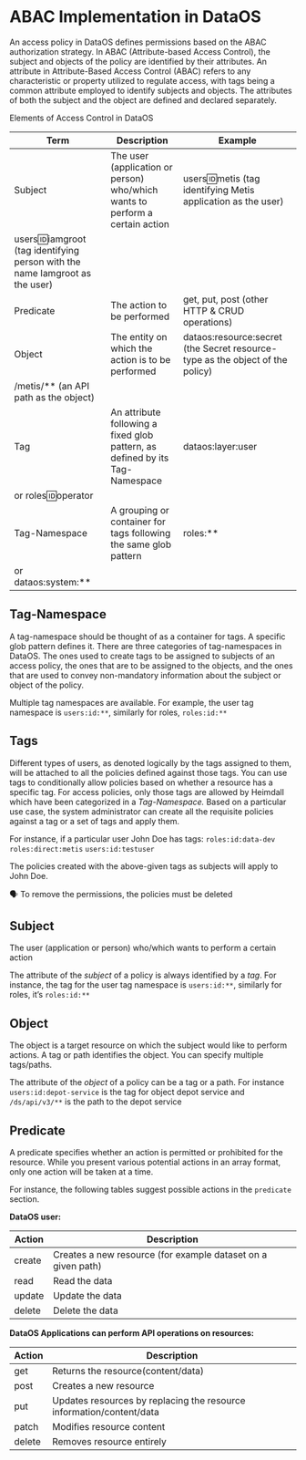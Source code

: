 # ABAC Implementation in DataOS

An access policy in DataOS defines permissions based on the ABAC authorization strategy. In ABAC (Attribute-based Access Control), the subject and objects of the policy are identified by their attributes. An attribute in Attribute-Based Access Control (ABAC) refers to any characteristic or property utilized to regulate access, with tags being a common attribute employed to identify subjects and objects. The attributes of both the subject and the object are defined and declared separately. 

Elements of Access Control in DataOS

| Term | Description | Example |
| --- | --- | --- |
| Subject | The user (application or person) who/which wants to perform a certain action | users:id:metis (tag identifying Metis application as the user)
users:id:iamgroot (tag identifying person with the name Iamgroot as the user) |
| Predicate | The action to be performed | get, put, post (other HTTP & CRUD operations) |
| Object | The entity on which the action is to be performed | dataos:resource:secret (the Secret resource-type as the object of the policy)
/metis/** (an API path as the object) |
| Tag | An attribute following a fixed glob pattern, as defined by its Tag-Namespace | dataos:layer:user
 or roles:id:operator |
| Tag-Namespace | A grouping or container for tags following the same glob pattern | roles:**
or  dataos:system:** |

## Tag-Namespace

A tag-namespace should be thought of as a container for tags. A specific glob pattern defines it. There are three categories of tag-namespaces in DataOS. The ones used to create tags to be assigned to subjects of an access policy, the ones that are to be assigned to the objects, and the ones that are used to convey non-mandatory information about the subject or object of the policy. 

Multiple tag namespaces are available. For example, the user tag namespace is `users:id:**`, similarly for  roles, `roles:id:**`

## Tags

Different types of users, as denoted logically by the tags assigned to them, will be attached to all the policies defined against those tags. You can use tags to conditionally allow policies based on whether a resource has a specific tag. For access policies, only those tags are allowed by Heimdall which have been categorized in a *Tag-Namespace.* Based on a particular use case, the system administrator can create all the requisite policies against a tag or a set of tags and apply them. 

For instance, if a particular user John Doe has tags:
`roles:id:data-dev` `roles:direct:metis` `users:id:testuser`

The policies created with the above-given tags as subjects will apply to John Doe.

<aside class="callout">
🗣 To remove the permissions, the policies must be deleted
</aside>

## Subject

The user (application or person) who/which wants to perform a certain action

The attribute of the *subject* of a policy is always identified by a *tag*. For instance, the tag for the user tag namespace is `users:id:**`, similarly for  roles, it’s `roles:id:**`

## Object

The object is a target resource on which the subject would like to perform actions. A tag or path identifies the object. You can specify multiple tags/paths.

The attribute of the *object* of a policy can be a tag or a path. For instance `users:id:depot-service` is the tag for object depot service  and `/ds/api/v3/**` is the path to the depot service

## Predicate

A predicate specifies whether an action is permitted or prohibited for the resource. While you present various potential actions in an array format, only one action will be taken at a time.

For instance, the following tables suggest possible actions in the `predicate` section.

**DataOS user:**

| Action | Description |
| --- | --- |
| create | Creates a new resource (for example dataset on a given path) |
| read | Read the data  |
| update | Update the data |
| delete | Delete the data  |

**DataOS Applications can perform API operations on resources:**

| Action | Description |
| --- | --- |
| get | Returns the resource(content/data) |
| post | Creates a new resource |
| put | Updates resources by replacing the resource information/content/data |
| patch | Modifies resource content |
| delete | Removes resource entirely |